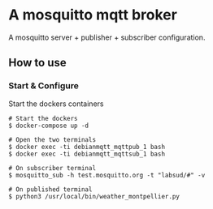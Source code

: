 # A mosquitto mqtt broker


A mosquitto server + publisher + subscriber configuration.

## How to use

### Start & Configure

Start the dockers containers

    # Start the dockers
    $ docker-compose up -d

    # Open the two terminals
    $ docker exec -ti debianmqtt_mqttpub_1 bash
    $ docker exec -ti debianmqtt_mqttsub_1 bash

    # On subscriber terminal
    $ mosquitto_sub -h test.mosquitto.org -t "labsud/#" -v

    # On published terminal
    $ python3 /usr/local/bin/weather_montpellier.py

